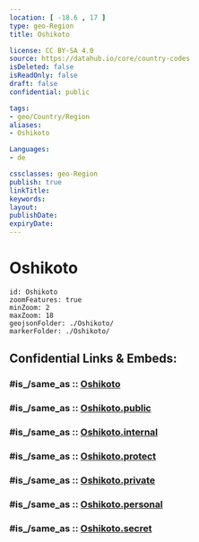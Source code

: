 ```yaml
---
location: [ -18.6 , 17 ] 
type: geo-Region
title: Oshikoto

license: CC BY-SA 4.0
source: https://datahub.io/core/country-codes
isDeleted: false
isReadOnly: false
draft: false
confidential: public

tags:
- geo/Country/Region
aliases:
- Oshikoto

Languages:
- de

cssclasses: geo-Region
publish: true
linkTitle: 
keywords: 
layout: 
publishDate: 
expiryDate: 
---
```


# Oshikoto

```leaflet
id: Oshikoto
zoomFeatures: true 
minZoom: 2 
maxZoom: 18
geojsonFolder: ./Oshikoto/
markerFolder: ./Oshikoto/
```


## Confidential Links & Embeds: 

### #is_/same_as :: [Oshikoto](/_Standards/Earth/Continent/Africa/Africa~South/Namibia/Regions~Namibia/Oshikoto.md) 

### #is_/same_as :: [Oshikoto.public](/_public/Earth/Continent/Africa/Africa~South/Namibia/Regions~Namibia/Oshikoto.public.md) 

### #is_/same_as :: [Oshikoto.internal](/_internal/Earth/Continent/Africa/Africa~South/Namibia/Regions~Namibia/Oshikoto.internal.md) 

### #is_/same_as :: [Oshikoto.protect](/_protect/Earth/Continent/Africa/Africa~South/Namibia/Regions~Namibia/Oshikoto.protect.md) 

### #is_/same_as :: [Oshikoto.private](/_private/Earth/Continent/Africa/Africa~South/Namibia/Regions~Namibia/Oshikoto.private.md) 

### #is_/same_as :: [Oshikoto.personal](/_personal/Earth/Continent/Africa/Africa~South/Namibia/Regions~Namibia/Oshikoto.personal.md) 

### #is_/same_as :: [Oshikoto.secret](/_secret/Earth/Continent/Africa/Africa~South/Namibia/Regions~Namibia/Oshikoto.secret.md)

